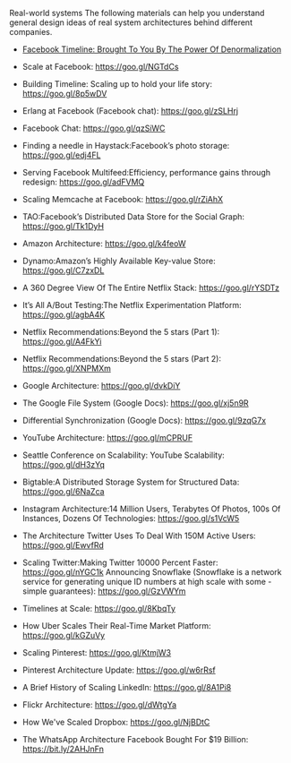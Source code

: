 Real-world systems
The following materials can help you understand general design ideas of real system
architectures behind different companies.

- [Facebook Timeline: Brought To You By The Power Of Denormalization](https://goo.gl/FCNrbm)

- Scale at Facebook: https://goo.gl/NGTdCs
- Building Timeline: Scaling up to hold your life story: https://goo.gl/8p5wDV
- Erlang at Facebook (Facebook chat): https://goo.gl/zSLHrj
- Facebook Chat: https://goo.gl/qzSiWC
- Finding a needle in Haystack:Facebook’s photo storage: https://goo.gl/edj4FL
- Serving Facebook Multifeed:Efficiency, performance gains through redesign: https://goo.gl/adFVMQ
- Scaling Memcache at Facebook: https://goo.gl/rZiAhX
- TAO:Facebook’s Distributed Data Store for the Social Graph: https://goo.gl/Tk1DyH
- Amazon Architecture: https://goo.gl/k4feoW
- Dynamo:Amazon’s Highly Available Key-value Store: https://goo.gl/C7zxDL
- A 360 Degree View Of The Entire Netflix Stack: https://goo.gl/rYSDTz
- It’s All A/Bout Testing:The Netflix Experimentation Platform: https://goo.gl/agbA4K
- Netflix Recommendations:Beyond the 5 stars (Part 1): https://goo.gl/A4FkYi
- Netflix Recommendations:Beyond the 5 stars (Part 2): https://goo.gl/XNPMXm
- Google Architecture: https://goo.gl/dvkDiY
- The Google File System (Google Docs): https://goo.gl/xj5n9R
- Differential Synchronization (Google Docs): https://goo.gl/9zqG7x
- YouTube Architecture: https://goo.gl/mCPRUF
- Seattle Conference on Scalability: YouTube Scalability: https://goo.gl/dH3zYq
- Bigtable:A Distributed Storage System for Structured Data: https://goo.gl/6NaZca
- Instagram Architecture:14 Million Users, Terabytes Of Photos, 100s Of Instances, Dozens Of Technologies: https://goo.gl/s1VcW5
- The Architecture Twitter Uses To Deal With 150M Active Users: https://goo.gl/EwvfRd
- Scaling Twitter:Making Twitter 10000 Percent Faster: https://goo.gl/nYGC1k
Announcing Snowflake (Snowflake is a network service for generating unique ID numbers at high scale with some - simple guarantees): https://goo.gl/GzVWYm
- Timelines at Scale: https://goo.gl/8KbqTy
- How Uber Scales Their Real-Time Market Platform: https://goo.gl/kGZuVy
- Scaling Pinterest: https://goo.gl/KtmjW3
- Pinterest Architecture Update: https://goo.gl/w6rRsf
- A Brief History of Scaling LinkedIn: https://goo.gl/8A1Pi8
- Flickr Architecture: https://goo.gl/dWtgYa
- How We've Scaled Dropbox: https://goo.gl/NjBDtC
- The WhatsApp Architecture Facebook Bought For $19 Billion: https://bit.ly/2AHJnFn